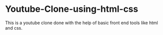 # Youtube-Clone-using-html-css
This is a youtube clone done with the help of basic front end tools like html and css.
